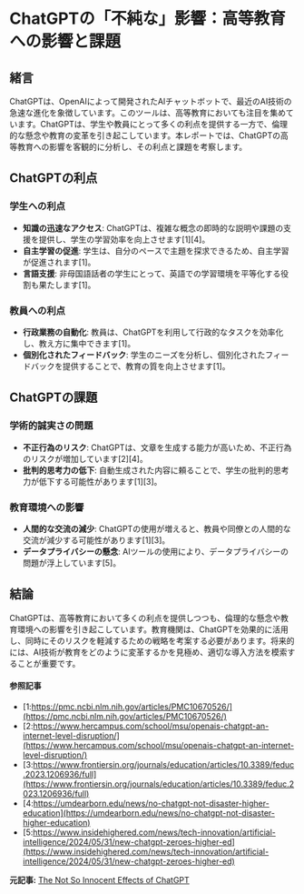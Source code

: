 # ChatGPTの「不純な」影響：高等教育への影響と課題

## 緒言

ChatGPTは、OpenAIによって開発されたAIチャットボットで、最近のAI技術の急速な進化を象徴しています。このツールは、高等教育においても注目を集めています。ChatGPTは、学生や教員にとって多くの利点を提供する一方で、倫理的な懸念や教育の変革を引き起こしています。本レポートでは、ChatGPTの高等教育への影響を客観的に分析し、その利点と課題を考察します。

## ChatGPTの利点

### 学生への利点

- **知識の迅速なアクセス**: ChatGPTは、複雑な概念の即時的な説明や課題の支援を提供し、学生の学習効率を向上させます[1][4]。
- **自主学習の促進**: 学生は、自分のペースで主題を探求できるため、自主学習が促進されます[1]。
- **言語支援**: 非母国語話者の学生にとって、英語での学習環境を平等化する役割も果たします[1]。

### 教員への利点

- **行政業務の自動化**: 教員は、ChatGPTを利用して行政的なタスクを効率化し、教え方に集中できます[1]。
- **個別化されたフィードバック**: 学生のニーズを分析し、個別化されたフィードバックを提供することで、教育の質を向上させます[1]。

## ChatGPTの課題

### 学術的誠実さの問題

- **不正行為のリスク**: ChatGPTは、文章を生成する能力が高いため、不正行為のリスクが増加しています[2][4]。
- **批判的思考力の低下**: 自動生成された内容に頼ることで、学生の批判的思考力が低下する可能性があります[1][3]。

### 教育環境への影響

- **人間的な交流の減少**: ChatGPTの使用が増えると、教員や同僚との人間的な交流が減少する可能性があります[1][3]。
- **データプライバシーの懸念**: AIツールの使用により、データプライバシーの問題が浮上しています[5]。

## 結論

ChatGPTは、高等教育において多くの利点を提供しつつも、倫理的な懸念や教育環境への影響を引き起こしています。教育機関は、ChatGPTを効果的に活用し、同時にそのリスクを軽減するための戦略を考案する必要があります。将来的には、AI技術が教育をどのように変革するかを見極め、適切な導入方法を模索することが重要です。

#### 参照記事
- [1:https://pmc.ncbi.nlm.nih.gov/articles/PMC10670526/](https://pmc.ncbi.nlm.nih.gov/articles/PMC10670526/)
- [2:https://www.hercampus.com/school/msu/openais-chatgpt-an-internet-level-disruption/](https://www.hercampus.com/school/msu/openais-chatgpt-an-internet-level-disruption/)
- [3:https://www.frontiersin.org/journals/education/articles/10.3389/feduc.2023.1206936/full](https://www.frontiersin.org/journals/education/articles/10.3389/feduc.2023.1206936/full)
- [4:https://umdearborn.edu/news/no-chatgpt-not-disaster-higher-education](https://umdearborn.edu/news/no-chatgpt-not-disaster-higher-education)
- [5:https://www.insidehighered.com/news/tech-innovation/artificial-intelligence/2024/05/31/new-chatgpt-zeroes-higher-ed](https://www.insidehighered.com/news/tech-innovation/artificial-intelligence/2024/05/31/new-chatgpt-zeroes-higher-ed)


**元記事:** [The Not So Innocent Effects of ChatGPT](https://www.hercampus.com/school/ncsu/the-not-so-innocent-effects-of-chatgpt/)